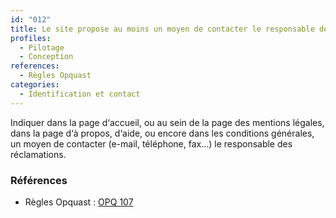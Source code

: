 ```yaml
---
id: "012"
title: Le site propose au moins un moyen de contacter le responsable des réclamations.
profiles:
  - Pilotage
  - Conception
references:
  - Règles Opquast
categories:
  - Identification et contact
---
```


Indiquer dans la page d‘accueil, ou au sein de la page des mentions légales, dans la page d‘à propos, d‘aide, ou encore dans les conditions générales, un moyen de contacter (e-mail, téléphone, fax…) le responsable des réclamations.

### Références

* Règles Opquast : [OPQ 107](https://checklists.opquast.com/fr/assurance-qualite-web/le-site-propose-au-moins-un-moyen-de-contacter-le-responsable-des-reclamations)
